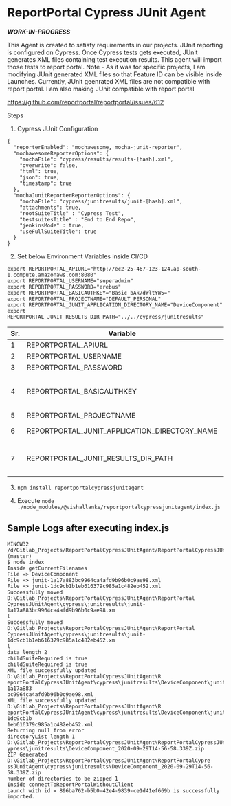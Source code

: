 # ReportPortal Cypress JUnit Agent

***WORK-IN-PROGRESS***

This Agent is created to satisfy requirements in our projects. JUnit reporting is configured on Cypress. Once Cypress tests gets executed, JUnit generates XML files containing test execution results. This agent will import those tests to report portal.
Note - As it was for specific projects, I am modifying JUnit generated XML files so that Feature ID can be visible inside Launches.
Currently, JUnit geenrated XML files are not compatible with report portal.
I am also making JUnit compatible with report portal

https://github.com/reportportal/reportportal/issues/612


Steps
1. Cypress JUnit Configuration
```
{
  "reporterEnabled": "mochawesome, mocha-junit-reporter",
  "mochawesomeReporterOptions": {
    "mochaFile": "cypress/results/results-[hash].xml",
    "overwrite": false,
    "html": true,
    "json": true,
    "timestamp": true
  },
  "mochaJunitReporterReporterOptions": {
    "mochaFile": "cypress/junitresults/junit-[hash].xml",
    "attachments": true,
    "rootSuiteTitle" : "Cypress Test",
    "testsuitesTitle" : "End to End Repo",
    "jenkinsMode" : true,
    "useFullSuiteTitle": true
  }
}
```

2. Set below Environment Variables inside CI/CD
```
export REPORTPORTAL_APIURL="http://ec2-25-467-123-124.ap-south-1.compute.amazonaws.com:8080"
export REPORTPORTAL_USERNAME="superadmin"
export REPORTPORTAL_PASSWORD="erebus"
export REPORTPORTAL_BASICAUTHKEY="Basic bAk7dWltYW5="
export REPORTPORTAL_PROJECTNAME="DEFAULT_PERSONAL"
export REPORTPORTAL_JUNIT_APPLICATION_DIRECTORY_NAME="DeviceComponent"
export REPORTPORTAL_JUNIT_RESULTS_DIR_PATH="../../cypress/junitresults"
```
| Sr. | Variable | Comments |
| --- | --- | --- |
| 1 | REPORTPORTAL_APIURL | Report Portal API URL |
| 2 | REPORTPORTAL_USERNAME | Report Portal User Name |
| 3 | REPORTPORTAL_PASSWORD | Report Portal Password |
| 4 | REPORTPORTAL_BASICAUTHKEY | Open to report Portal. Press F12. Go to Network. Select XHR. Login to Report Portal. Analyze 'Token' Call. You will find Authorization parameter. https://github.com/reportportal/reportportal/issues/1151 |
| 5 | REPORTPORTAL_PROJECTNAME | Name of the Project |
| 6 | REPORTPORTAL_JUNIT_APPLICATION_DIRECTORY_NAME | JUnit XML files will be copied inside this Directory. This will be part of name of your Launch |
| 7 | REPORTPORTAL_JUNIT_RESULTS_DIR_PATH | Location where Cypress JUnit files will be stored. We assume that it is inside `Cypress/junitresults` directory. Then, please provide value of this as `../../../../cypress/junitresults` |

3. `npm install reportportalcypressjunitagent`

4. Execute `node ./node_modules/@vishallanke/reportportalcypressjunitagent/index.js`


## Sample Logs after executing index.js

```
MINGW32 /d/Gitlab_Projects/ReportPortalCypressJUnitAgent/ReportPortalCypressJUnitAgent (master)
$ node index
Inside getCurrentFilenames
File => DeviceComponent
File => junit-1a17a883bc9964ca4afd9b96b0c9ae98.xml
File => junit-1dc9cb1b1eb616379c985a1c482eb452.xml
Successfully moved D:\Gitlab_Projects\ReportPortalCypressJUnitAgent\ReportPortal
CypressJUnitAgent\cypress\junitresults\junit-1a17a883bc9964ca4afd9b96b0c9ae98.xm
l
Successfully moved D:\Gitlab_Projects\ReportPortalCypressJUnitAgent\ReportPortal
CypressJUnitAgent\cypress\junitresults\junit-1dc9cb1b1eb616379c985a1c482eb452.xm
l
data length 2
childSuiteRequired is true
childSuiteRequired is true
XML file successfully updated D:\Gitlab_Projects\ReportPortalCypressJUnitAgent\R
eportPortalCypressJUnitAgent\cypress\junitresults\DeviceComponent\junit-1a17a883
bc9964ca4afd9b96b0c9ae98.xml
XML file successfully updated D:\Gitlab_Projects\ReportPortalCypressJUnitAgent\R
eportPortalCypressJUnitAgent\cypress\junitresults\DeviceComponent\junit-1dc9cb1b
1eb616379c985a1c482eb452.xml
Returning null from error
directoryList length 1
D:\Gitlab_Projects\ReportPortalCypressJUnitAgent\ReportPortalCypressJUnitAgent\c
ypress\junitresults\DeviceComponent_2020-09-29T14-56-58.339Z.zip
ZIP Generated D:\Gitlab_Projects\ReportPortalCypressJUnitAgent\ReportPortalCypre
ssJUnitAgent\cypress\junitresults\DeviceComponent_2020-09-29T14-56-58.339Z.zip
number of directories to be zipped 1
Inside connectToReportPortalWithoutClient
Launch with id = 896ba762-b5b0-42e4-9839-ce1d41ef669b is successfully imported.

```